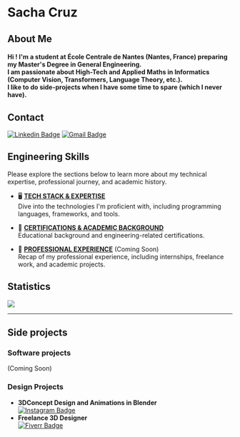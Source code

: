 <h1>Sacha Cruz</h1>

## About Me
<h4> 
  Hi ! I'm a student at École Centrale de Nantes (Nantes, France) preparing my Master's Degree in General Engineering. <br>
  I am passionate about High-Tech and Applied Maths in Informatics (Computer Vision, Transformers, Language Theory, etc.). <br>
  I like to do side-projects when I have some time to spare (which I never have). 
</h4>

## Contact
[![Linkedin Badge](https://img.shields.io/badge/-LinkedIn-0077B5?style=for-the-badge&logo=linkedin&logoColor=white&link=https://www.linkedin.com/in/cruzsacha//)](https://https://www.linkedin.com/in/cruzsacha//)
[![Gmail Badge](https://img.shields.io/badge/-eMail-D14836?style=for-the-badge&logo=gmail&logoColor=white&link=mailto:sachacruzabsi3@gmail.com)](mailto:sachacruzabsi3@gmail.com)

## Engineering Skills
Please explore the sections below to learn more about my technical expertise, professional journey, and academic history.

- 🖥️ [**TECH STACK & EXPERTISE**](IT-SKILLS.md) <br>
  Dive into the technologies I'm proficient with, including programming languages, frameworks, and tools.

- 🏫 [**CERTIFICATIONS & ACADEMIC BACKGROUND**](STUDIES.md) <br>
  Educational background and engineering-related certifications.

- 🏢 [**PROFESSIONAL EXPERIENCE**]() (Coming Soon) <br>
  Recap of my professional experience, including internships, freelance work, and academic projects.

## Statistics
![](https://github-readme-stats.vercel.app/api/top-langs?username=54CHA-PJ&show_icons=true&locale=en&hide=html,css,scss,c,makefile&theme=dracula) <br>
<!-- ![](https://github-readme-streak-stats.herokuapp.com/?user=54CHA-PJ&theme=dark&hide_border=false&theme=dracula)<br/> -->

----

## Side projects

### Software projects<br>
(Coming Soon)

### Design Projects<br>
- **3DConcept Design and Animations in Blender<br>**
[![Instagram Badge](https://img.shields.io/badge/-@54cha_pj_-E4405F?style=for-the-badge&logo=instagram&logoColor=white&link=https://www.instagram.com/54cha_pj?igsh=N2gxa202aHB2a284_/)](https://www.instagram.com/54cha_pj?igsh=N2gxa202aHB2a284_/)
- **Freelance 3D Designer<br>**
[![Fiverr Badge](https://img.shields.io/badge/fiverr-1DBF73?style=for-the-badge&logo=fiverr&logoColor=white&link=https://fr.fiverr.com/s4ch4cruz?up_rollout=true)](https://fr.fiverr.com/s4ch4cruz?up_rollout=true)
